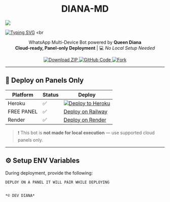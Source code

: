<h1 align="center"> DIANA-MD</h1>

<img align="center" height="auto"
src="https://files.catbox.moe/jvxv5i.jpg">

[![Typing SVG](https://readme-typing-svg.herokuapp.com?font=Rockstar-ExtraBold&color=506EF8&lines=WELCOME+TO+QUEEN+DIANA+MD+BY;JELIO+STARR+DEV;THANKS+FOR+VISITING+MY+REPO)](https://git.io/typing-svg)
<br

<p align="center">
  WhatsApp Multi-Device Bot powered by <strong>Queen Diana</strong><br>
  <b>Cloud-ready, Panel-only Deployment</b> | 💻 <i>No Local Setup Needed</i>
</p>


<p align="center">
  <a href="https://github.com/QUEEN-DIANA/DIANA-MD/archive/refs/heads/main.zip">
    <img src="https://img.shields.io/badge/📦 Download-ZIP-blue?style=for-the-badge" alt="Download ZIP">
  </a>
  <a href="https://github.com/QUEEN-DIANA/DIANA-MD">
    <img src="https://img.shields.io/badge/🌐 View-Code-black?style=for-the-badge" alt="GitHub Code">
  </a>
  <a href="https://github.com/QUEEN-DIANA/DIANA-MD/fork">
    <img src="https://img.shields.io/badge/🍴 Fork-Repo-green?style=for-the-badge" alt="Fork">
  </a>
</p>

---

## 🚀 Deploy on Panels Only

| Platform | Status | Deploy |
|----------|--------|--------|
| Heroku   | ✅ | [![Deploy to Heroku](https://www.herokucdn.com/deploy/button.svg)](https://heroku.com/deploy?template=https://github.com/QUEEN-DIANA/DIANA-MD) |
| FREE PANEL | ✅ | [Deploy on Railway](https://bot-hosting.net/?aff=1348291098681937980) |
| Render   | ✅ | [Deploy on Render](https://dashboard.render.com/blueprint/new?repo=https://github.com/QUEEN-DIANA/DIANA-MD) |

> ❗ This bot is **not made for local execution** — use supported cloud panels only.

---

## ⚙️ Setup ENV Variables

During deployment, provide the following:

```env
DEPLOY ON A PANEL IT WILL PAIR WHILE DEPLOYING 


*© DEV DIANA*
